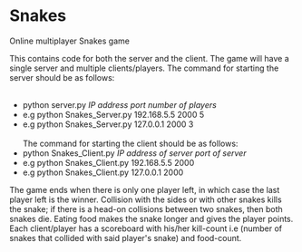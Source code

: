 # Snakes
Online multiplayer Snakes game

This contains code for both the server and the client. The game will have a single server and multiple clients/players.
The command for starting the server should be as follows:<br/><br/>
* python server.py *IP address* *port* *number of players*
* <space> e.g python Snakes_Server.py 192.168.5.5 2000 5
* <space> e.g python Snakes_Server.py 127.0.0.1 2000 3<br/><br/>
The command for starting the client should be as follows:<br/>
* python Snakes_Client.py *IP address of server* *port of server*
* e.g python Snakes_Client.py 192.168.5.5 2000
* e.g python Snakes_Client.py 127.0.0.1 2000<br/>

The game ends when there is only one player left, in which case the last player left is the winner. Collision with the sides or with other snakes kills the snake; if there is a head-on collisions between two snakes, then both snakes die. Eating food makes the snake longer and gives the player points. <br/>
Each client/player has a scoreboard with his/her kill-count i.e (number of snakes that collided with said player's snake) and food-count.
